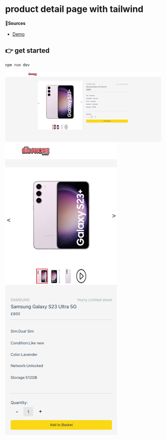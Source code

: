 # product detail page with tailwind

#### 🔗Sources

- [Demo](https://bigphonetailwind.netlify.app/)



## 👉 get started
```bash
npm run dev

```

![Demo](demo/Vite-App.png)
![Demo](demo/Vite-Appres.png)


